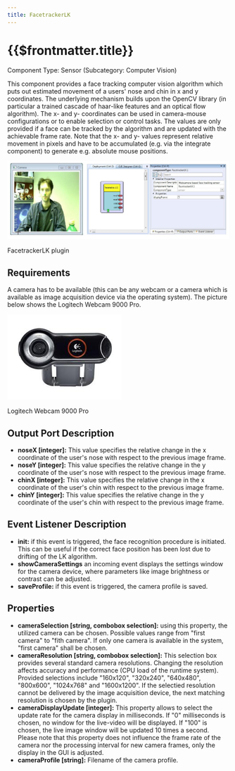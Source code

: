```yaml
---
title: FacetrackerLK
---
```


# {{$frontmatter.title}}

Component Type: Sensor (Subcategory: Computer Vision)

This component provides a face tracking computer vision algorithm which puts out estimated movement of a users' nose and chin in x and y coordinates. The underlying mechanism builds upon the OpenCV library (in particular a trained cascade of haar-like features and an optical flow algorithm). The x- and y- coordinates can be used in camera-mouse configurations or to enable selection or control tasks. The values are only provided if a face can be tracked by the algorithm and are updated with the achievable frame rate. Note that the x- and y- values represent relative movement in pixels and have to be accumulated (e.g. via the integrate component) to generate e.g. absolute mouse positions.

![Screenshot: FacetrackerLK plugin](./img/facetrackerlk.jpg "Screenshot: FacetrackerLK plugin")

FacetrackerLK plugin

## Requirements

A camera has to be available (this can be any webcam or a camera which is available as image acquisition device via the operating system). The picture below shows the Logitech Webcam 9000 Pro.

![Logitech Webcam 9000 Pro](./img/webcam.jpg "Logitech Webcam 9000 Pro")

Logitech Webcam 9000 Pro

## Output Port Description

*   **noseX \[integer\]:** This value specifies the relative change in the x coordinate of the user's nose with respect to the previous image frame.
*   **noseY \[integer\]:** This value specifies the relative change in the y coordinate of the user's nose with respect to the previous image frame.
*   **chinX \[integer\]:** This value specifies the relative change in the x coordinate of the user's chin with respect to the previous image frame.
*   **chinY \[integer\]:** This value specifies the relative change in the y coordinate of the user's chin with respect to the previous image frame.

## Event Listener Description

*   **init:** if this event is triggered, the face recognition procedure is initiated. This can be useful if the correct face position has been lost due to drifting of the LK algorithm.
*   **showCameraSettings** an incoming event displays the settings window for the camera device, where parameters like image brightness or contrast can be adjusted.
*   **saveProfile:** if this event is triggered, the camera profile is saved.

## Properties

*   **cameraSelection \[string, combobox selection\]:** using this property, the utilized camera can be chosen. Possible values range from "first camera" to "fith camera". If only one camera is available in the system, "first camera" shall be chosen.
*   **cameraResolution \[string, combobox selection\]:** This selection box provides several standard camera resolutions. Changing the resolution affects accuracy and performance (CPU load of the runtime system). Provided selections include "160x120", "320x240", "640x480", "800x600", "1024x768" and "1600x1200". If the selectied resolution cannot be delivered by the image acquisition device, the next matching resolution is chosen by the plugin.
*   **cameraDisplayUpdate \[integer\]:** This property allows to select the update rate for the camera display in milliseconds. If "0" milliseconds is chosen, no window for the live-video will be displayed. If "100" is chosen, the live image window will be updated 10 times a second. Please note that this property does not influence the frame rate of the camera nor the processing interval for new camera frames, only the display in the GUI is adjusted.
*   **cameraProfile \[string\]:** Filename of the camera profile.